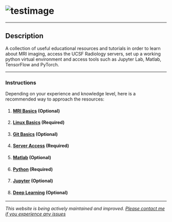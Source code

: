# ![testimage](/materials/UCSF_sublogo_RadiologyBiomedicalImaging_navy_RGB.png)

---

## Description

A collection of useful educational resources and tutorials in order to learn about MRI imaging, access the UCSF Radiology servers, set up a working python virtual environment and access tools such as Jupyter Lab, Matlab, TensorFlow and PyTorch.

---

### Instructions

Depending on your experience and knowledge level, here is a recommended way to approach the resources:

1. #### [MRI Basics](/page/mriresources) (Optional)

2. #### [Linux Basics](/page/linuxresources) (Required)

3. #### [Git Basics](/page/gitresources) (Optional)

4. #### [Server Access](/page/serveraccessresources) (Required)

5. #### [Matlab](/page/matlabresources) (Optional)

6. #### [Python](/page/pythonresources) (Required)

7. #### [Jupyter](/page/jupyterresources) (Optional)

8. #### [Deep Learning](/page/dlresources) (Optional)

---

*This website is being actively maintained and improved. [Please contact me if you experience any issues](mailto:alejandro.moralesmartinez@ucsf.edu)*
